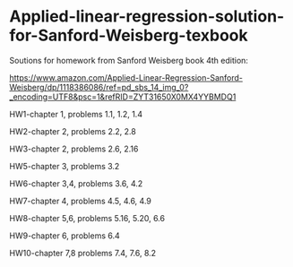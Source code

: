 # Applied-linear-regression-solution-for-Sanford-Weisberg-texbook
Soutions for homework from Sanford Weisberg book <Applied linear regression> 4th edition:

https://www.amazon.com/Applied-Linear-Regression-Sanford-Weisberg/dp/1118386086/ref=pd_sbs_14_img_0?_encoding=UTF8&psc=1&refRID=ZYT31650X0MX4YYBMDQ1

HW1-chapter 1, problems 1.1, 1.2, 1.4

HW2-chapter 2, problems 2.2, 2.8

HW3-chapter 2, problems 2.6, 2.16

HW5-chapter 3, problems 3.2

HW6-chapter 3,4, problems 3.6, 4.2

HW7-chapter 4, problems 4.5, 4.6, 4.9

HW8-chapter 5,6, problems 5.16, 5.20, 6.6

HW9-chapter 6, problems 6.4

HW10-chapter 7,8 problems 7.4, 7.6, 8.2
